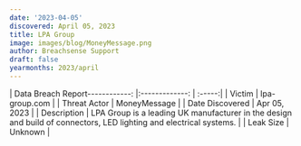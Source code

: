 ```yaml
---
date: '2023-04-05'
discovered: April 05, 2023
title: LPA Group
image: images/blog/MoneyMessage.png
author: Breachsense Support
draft: false
yearmonths: 2023/april
---
```


| Data Breach Report------------:     |:-------------:    | :-----:|
| Victim      | lpa-group.com      | 
| Threat Actor      | MoneyMessage      | 
| Date Discovered      | Apr 05, 2023      | 
| Description      | LPA Group is a leading UK manufacturer in the design and build of connectors, LED lighting and electrical systems.      | 
| Leak Size      | Unknown      | 

